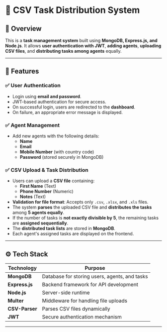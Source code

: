 # 📂 CSV Task Distribution System  

## 🚀 Overview  
This is a **task management system** built using **MongoDB, Express.js, and Node.js**. It allows **user authentication with JWT**, **adding agents**, **uploading CSV files**, and **distributing tasks among agents** equally.  

---

## 📌 Features  

### ✅ User Authentication  
- Login using **email and password**.  
- JWT-based authentication for secure access.  
- On successful login, users are redirected to the **dashboard**.  
- On failure, an appropriate error message is displayed.  

### ✅ Agent Management  
- Add new agents with the following details:  
  - **Name**  
  - **Email**  
  - **Mobile Number** (with country code)  
  - **Password** (stored securely in MongoDB)  

### ✅ CSV Upload & Task Distribution  
- Users can upload a **CSV file** containing:  
  - **First Name** (Text)  
  - **Phone Number** (Numeric)  
  - **Notes** (Text)  
- **Validation for file format**: Accepts only `.csv`, `.xlsx`, and `.xls` files.  
- The system **parses** the uploaded CSV file and **distributes the tasks** among **5 agents equally**.  
- If the number of tasks is **not exactly divisible by 5**, the remaining tasks are **assigned sequentially**.  
- The **distributed task lists** are stored in **MongoDB**.  
- Each agent's assigned tasks are displayed on the frontend.  

---

## ⚙️ Tech Stack  

| **Technology** | **Purpose** |  
|--------------|------------|  
| **MongoDB** | Database for storing users, agents, and tasks |  
| **Express.js** | Backend framework for API development |  
| **Node.js** | Server-side runtime |  
| **Multer** | Middleware for handling file uploads |  
| **CSV-Parser** | Parses CSV files dynamically |  
| **JWT** | Secure authentication mechanism |  

---

